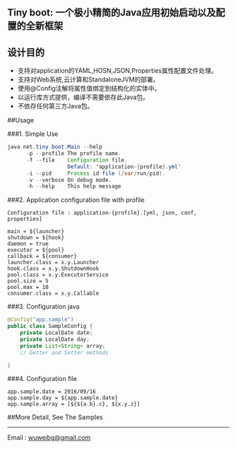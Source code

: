 ## Tiny boot: 一个极小精简的Java应用初始启动以及配置的全新框架
## 设计目的
 - 支持对application的YAML,HOSN,JSON,Properties属性配置文件处理。
 - 支持对Web系统,云计算和StandaloneJVM的部署。
 - 使用@Config注解将属性值绑定到结构化的实体中。
 - 以运行库方式提供，编译不需要依存此Java包。
 - 不依存任何第三方Java包。

##Usage

###1. Simple Use
```java
java net.tiny.boot.Main --help
      -p --profile The profile name.
      -f --file    Configuration file.
                   Default: 'application-{profile}.yml'
      -i --pid     Process id file (/var/run/pid).
      -v --verbose On debug mode.
      -h --help    This help message
```


###2. Application configuration file with profile
```properties
Configuration file : application-{profile}.[yml, json, conf, properties]

main = ${launcher}
shutdown = ${hook}
daemon = true
executor = ${pool}
callback = ${consumer}
launcher.class = x.y.Launcher
hook.class = x.y.ShutdownHook
pool.class = x.y.ExecutorService
pool.size = 5
pool.max = 10
consumer.class = x.y.Callable
```


###3. Configuration java
```java
@Config("app.sample")
public class SampleConfig {
    private LocalDate date;
    private LocalDate day;
    private List<String> array;
    // Getter and Setter methods

}
```

###4. Configuration file
```properties
app.sample.date = 2016/09/16
app.sample.day = ${app.sample.date}
app.sample.array = [${${a.b}.c}, ${x.y.z}]
```

##More Detail, See The Samples

---

Email   : wuweibg@gmail.com
